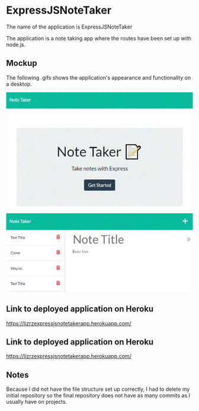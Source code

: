 # ExpressJSNoteTaker

The name of the application is ExpressJSNoteTaker

The application is a note taking app where the routes have been set up with node.js.

## Mockup

The following .gifs shows the application's appearance and functionality on a desktop.

<img src=".\assets\Notetaker1.GIF">

<img src=".\assets\Notetaker2.GIF">

## Link to deployed application on Heroku

<a href="https://lizrzexpressjsnotetakerapp.herokuapp.com/">
https://lizrzexpressjsnotetakerapp.herokuapp.com/</a>

## Link to deployed application on Heroku

<a href="https://lizrzexpressjsnotetakerapp.herokuapp.com/">
https://lizrzexpressjsnotetakerapp.herokuapp.com/</a>

## Notes
Because I did not have the file structure set up correctly, I had to delete my initial repository so the final repository does not have as many commits as I usually have on projects.
